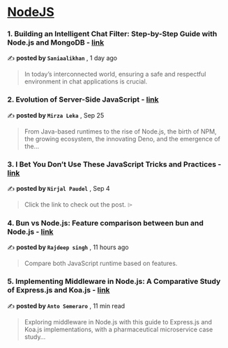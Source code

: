 
<h1><a href=https://medium.com/tag/nodejs/recommended target="_blank" rel="noopener noreferrer">NodeJS</a></h1>
<h3>1. Building an Intelligent Chat Filter: Step-by-Step Guide with Node.js and MongoDB - <a href=https://medium.com/@saniaalikhan224/building-an-intelligent-chat-filter-step-by-step-guide-with-node-js-and-mongodb-0357b2cc510c?source=tag_recommended_feed---------0-84----------nodejs----------4efcec10_0db0_41c4_8a27_3a6a7671283f------- target="_blank" rel="noopener noreferrer">link</a></h3>

✍️ **posted by `Saniaalikhan`** <date> , 1 day ago</date>

<blockquote>In today’s interconnected world, ensuring a safe and respectful environment in chat applications is crucial.</blockquote>

<h3>2. Evolution of Server-Side JavaScript - <a href=https://medium.com/itnext/evolution-of-server-side-javascript-314a8d408da4?source=tag_recommended_feed---------1-107----------nodejs----------4efcec10_0db0_41c4_8a27_3a6a7671283f------- target="_blank" rel="noopener noreferrer">link</a></h3>

✍️ **posted by `Mirza Leka`** <date> , Sep 25</date>

<blockquote>From Java-based runtimes to the rise of Node.js, the birth of NPM, the growing ecosystem, the innovating Deno, and the emergence of the…</blockquote>

<h3>3. I Bet You Don’t Use These JavaScript Tricks and Practices - <a href=https://medium.com/javascript-in-plain-english/i-bet-you-dont-use-these-javascript-tricks-and-pratices-5ab5438ed4c8?source=tag_recommended_feed---------2-85----------nodejs----------4efcec10_0db0_41c4_8a27_3a6a7671283f------- target="_blank" rel="noopener noreferrer">link</a></h3>

✍️ **posted by `Nirjal Paudel`** <date> , Sep 4</date>

<blockquote>Click the link to check out the post. ⌲</blockquote>

<h3>4. Bun vs Node.js: Feature comparison between bun and Node.js - <a href=https://medium.com/frontendweb/bun-vs-node-js-feature-comparison-between-bun-and-node-js-3373ba095a3f?source=tag_recommended_feed---------3-84----------nodejs----------4efcec10_0db0_41c4_8a27_3a6a7671283f------- target="_blank" rel="noopener noreferrer">link</a></h3>

✍️ **posted by `Rajdeep singh`** <date> , 11 hours ago</date>

<blockquote>Compare both JavaScript runtime based on features.</blockquote>

<h3>5. Implementing Middleware in Node.js: A Comparative Study of Express.js and Koa.js - <a href=https://medium.com/bitsrc/implementing-middleware-in-node-js-a-comparative-study-of-express-js-and-koa-js-a93f2ebd867c?source=tag_recommended_feed---------4-107----------nodejs----------4efcec10_0db0_41c4_8a27_3a6a7671283f------- target="_blank" rel="noopener noreferrer">link</a></h3>

✍️ **posted by `Anto Semeraro`** <date> , 11 min read</date>

<blockquote>Exploring middleware in Node.js with this guide to Express.js and Koa.js implementations, with a pharmaceutical microservice case study…</blockquote>

